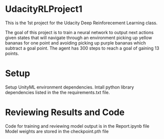 # UdacityRLProject1

This is the 1st project for the Udacity Deep Reinforecement Learning class.

The goal of this project is to train a neural network to output next actions given states that will navigate through an environment picking up yellow bananas for one point and avoiding picking up purple bananas which subtract a goal point.  The agent has 300 steps to reach a goal of gaining 13 points.

# Setup
Setup UnityML environment dependencies.
Intall python library dependencies listed in the the requirements.txt file.

# Reviewing Results and Code
Code for training and reviewing model output is in the Report.ipynb file
Model weights are stored in the checkpoint.pth file


